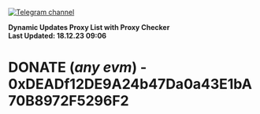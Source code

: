 [![Telegram channel](https://img.shields.io/endpoint?url=https://runkit.io/damiankrawczyk/telegram-badge/branches/master?url=https://t.me/n4z4v0d)](https://t.me/n4z4v0d) 

**Dynamic Updates Proxy List with Proxy Checker**  
**Last Updated: 18.12.23 09:06**

# DONATE (_any evm_) - 0xDEADf12DE9A24b47Da0a43E1bA70B8972F5296F2
